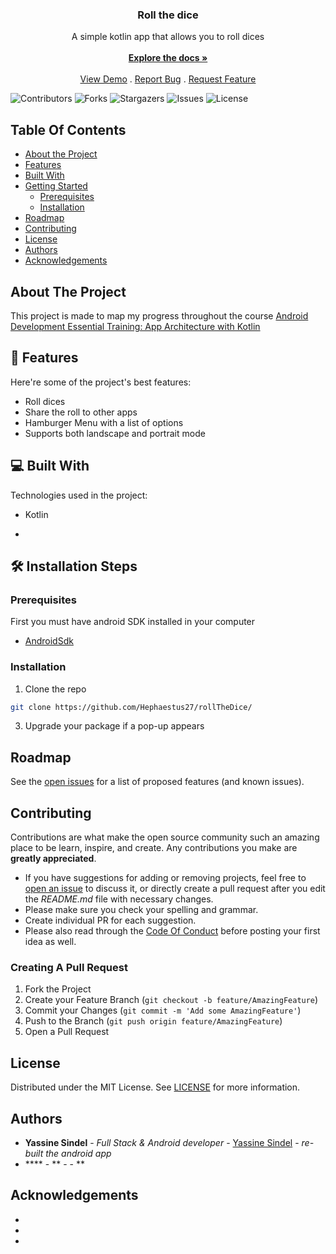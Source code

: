 <p align="center">
  <h3 align="center">Roll the dice</h3>

  <p align="center">
    A simple kotlin app that allows you to roll dices
    <br/>
    <br/>
    <a href="https://github.com/Hephaestus27/rollTheDice"><strong>Explore the docs »</strong></a>
    <br/>
    <br/>
    <a href="https://github.com/Hephaestus27/rollTheDice">View Demo</a>
    .
    <a href="https://github.com/Hephaestus27/rollTheDice/issues">Report Bug</a>
    .
    <a href="https://github.com/Hephaestus27/rollTheDice/issues">Request Feature</a>
  </p>
</p>

![Contributors](https://img.shields.io/github/contributors/Hephaestus27/rollTheDice?color=dark-green) ![Forks](https://img.shields.io/github/forks/Hephaestus27/rollTheDice?style=social) ![Stargazers](https://img.shields.io/github/stars/Hephaestus27/rollTheDice?style=social) ![Issues](https://img.shields.io/github/issues/Hephaestus27/rollTheDice) ![License](https://img.shields.io/github/license/Hephaestus27/rollTheDice) 

## Table Of Contents

* [About the Project](#about-the-project)
* [Features](#🧐-features)
* [Built With](#computer-built-with)
* [Getting Started](#🛠️-Installation-Steps)
  * [Prerequisites](#prerequisites)
  * [Installation](#installation)
* [Roadmap](#roadmap)
* [Contributing](#contributing)
* [License](#license)
* [Authors](#authors)
* [Acknowledgements](#acknowledgements)

## About The Project

This project is made to map my progress throughout the course [Android Development Essential Training: App Architecture with Kotlin](
 https://www.linkedin.com/learning/android-development-essential-training-app-architecture-with-kotlin/build-robust-apps-with-android-app-architecture)


<h2>🧐 Features</h2>

Here're some of the project's best features:

*   Roll dices
*   Share the roll to other apps
*   Hamburger Menu with a list of options
*   Supports both landscape and portrait mode

## 💻 Built With
 
Technologies used in the project:

*   Kotlin

*   <br/>

## 🛠️ Installation Steps

### Prerequisites

First you must have android SDK installed in your computer

* [AndroidSdk](https://developer.android.com/studio)

### Installation

1. Clone the repo

```sh
git clone https://github.com/Hephaestus27/rollTheDice/
```

3. Upgrade your package if a pop-up appears


## Roadmap

See the [open issues](https://github.com/Hephaestus27/rollTheDice/issues) for a list of proposed features (and known issues).

## Contributing

Contributions are what make the open source community such an amazing place to be learn, inspire, and create. Any contributions you make are **greatly appreciated**.
* If you have suggestions for adding or removing projects, feel free to [open an issue](https://github.com/Hephaestus27/rollTheDice/issues/new) to discuss it, or directly create a pull request after you edit the *README.md* file with necessary changes.
* Please make sure you check your spelling and grammar.
* Create individual PR for each suggestion.
* Please also read through the [Code Of Conduct](https://github.com/Hephaestus27/rollTheDice/blob/main/CODE_OF_CONDUCT.md) before posting your first idea as well.

### Creating A Pull Request

1. Fork the Project
2. Create your Feature Branch (`git checkout -b feature/AmazingFeature`)
3. Commit your Changes (`git commit -m 'Add some AmazingFeature'`)
4. Push to the Branch (`git push origin feature/AmazingFeature`)
5. Open a Pull Request

## License

Distributed under the MIT License. See [LICENSE](https://github.com/Hephaestus27/rollTheDice/blob/main/LICENSE.md) for more information.

## Authors

* **Yassine Sindel** - *Full Stack & Android developer* - [Yassine Sindel](https://github.com/hephaestus27) - *re-built the android app*
* **** - ** - []() - **

## Acknowledgements

* []()
* []()
* []()
